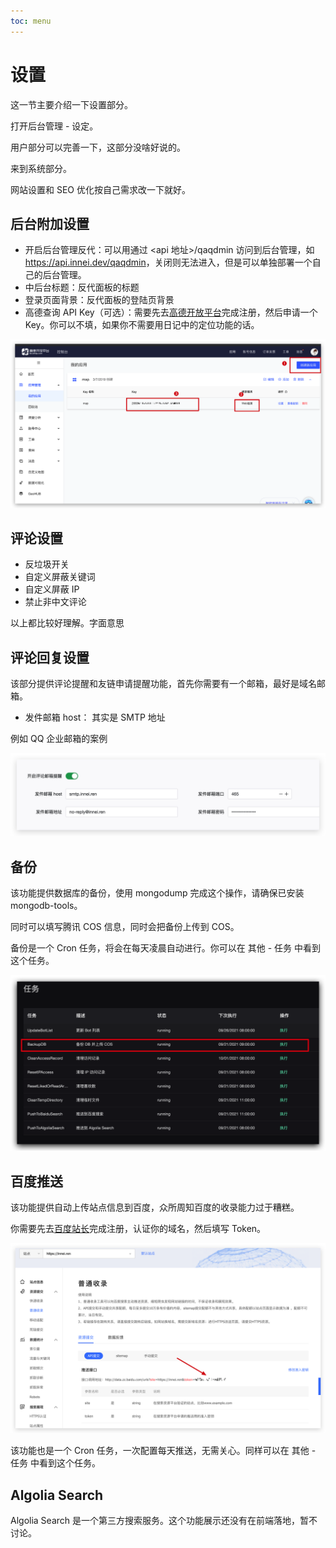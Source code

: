 ```yaml
---
toc: menu
---
```


# 设置

这一节主要介绍一下设置部分。

打开后台管理 - 设定。

用户部分可以完善一下，这部分没啥好说的。

来到系统部分。

网站设置和 SEO 优化按自己需求改一下就好。

## 后台附加设置

- 开启后台管理反代：可以用通过 &lt;api 地址>/qaqdmin 访问到后台管理，如 <https://api.innei.dev/qaqdmin>，关闭则无法进入，但是可以单独部署一个自己的后台管理。
- 中后台标题：反代面板的标题
- 登录页面背景：反代面板的登陆页背景
- 高德查询 API Key（可选）：需要先去[高德开放平台](https://console.amap.com/dev/key/app)完成注册，然后申请一个 Key。你可以不填，如果你不需要用日记中的定位功能的话。

![G7De6D](https://raw.githubusercontent.com/mx-space/docs-images/master/images/G7De6D.png)


## 评论设置

- 反垃圾开关
- 自定义屏蔽关键词
- 自定义屏蔽 IP
- 禁止非中文评论

以上都比较好理解。字面意思

## 评论回复设置

该部分提供评论提醒和友链申请提醒功能，首先你需要有一个邮箱，最好是域名邮箱。

- 发件邮箱 host： 其实是 SMTP 地址

例如 QQ 企业邮箱的案例

![Xs8g1K](https://raw.githubusercontent.com/mx-space/docs-images/master/images/Xs8g1K.png)

## 备份

该功能提供数据库的备份，使用 mongodump 完成这个操作，请确保已安装 mongodb-tools。

同时可以填写腾讯 COS 信息，同时会把备份上传到 COS。

备份是一个 Cron 任务，将会在每天凌晨自动进行。你可以在 其他 - 任务 中看到这个任务。

![AfN20h](https://raw.githubusercontent.com/mx-space/docs-images/master/images/AfN20h.png)

## 百度推送

该功能提供自动上传站点信息到百度，众所周知百度的收录能力过于糟糕。

你需要先去[百度站长](https://ziyuan.baidu.com/linksubmit/index)完成注册，认证你的域名，然后填写 Token。

![zEgXj5](https://raw.githubusercontent.com/mx-space/docs-images/master/images/zEgXj5.png)

该功能也是一个 Cron 任务，一次配置每天推送，无需关心。同样可以在 其他 - 任务 中看到这个任务。

## Algolia Search

Algolia Search 是一个第三方搜索服务。这个功能展示还没有在前端落地，暂不讨论。